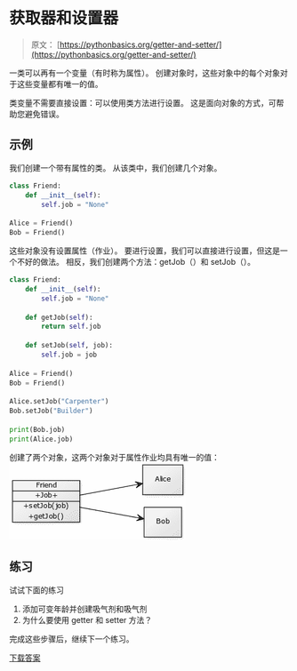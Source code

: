 # 获取器和设置器

> 原文： [https://pythonbasics.org/getter-and-setter/](https://pythonbasics.org/getter-and-setter/)

一类可以再有一个变量（有时称为属性）。 创建对象时，这些对象中的每个对象对于这些变量都有唯一的值。

类变量不需要直接设置：可以使用类方法进行设置。 这是面向对象的方式，可帮助您避免错误。



## 示例

我们创建一个带有属性的类。 从该类中，我们创建几个对象。

```py
class Friend:    
    def __init__(self):
        self.job = "None"

Alice = Friend()
Bob = Friend()

```

这些对象没有设置属性（作业）。 要进行设置，我们可以直接进行设置，但这是一个不好的做法。 相反，我们创建两个方法：getJob（）和 setJob（）。

```py
class Friend:
    def __init__(self):
        self.job = "None"

    def getJob(self):
        return self.job

    def setJob(self, job):
        self.job = job

Alice = Friend()
Bob = Friend()

Alice.setJob("Carpenter")
Bob.setJob("Builder")

print(Bob.job)
print(Alice.job)

```

创建了两个对象，这两个对象对于属性作业均具有唯一的值：
![getter setter](img/73f6512e1f8ebce243695f723c837fe4.jpg)

## 练习

试试下面的练习

1.  添加可变年龄并创建吸气剂和吸气剂
2.  为什么要使用 getter 和 setter 方法？

完成这些步骤后，继续下一个练习。

[下载答案](https://gum.co/HhgpI)